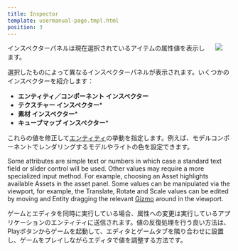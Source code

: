 ```yaml
---
title: Inspector
template: usermanual-page.tmpl.html
position: 3
---
```


<img src="/images/user-manual/inspector.jpg" style="float: right; padding: 20px; padding-top: 0px;"></img>

インスペクターパネルは現在選択されているアイテムの属性値を表示します。

選択したものによって異なるインスペクターパネルが表示されます。いくつかのインスペクターを紹介します：
* **エンティティ／コンポーネント インスペクター**
* **テクスチャー インスペクター***
* **素材 インスペクター***
* **キューブマップ インスペクター***

これらの値を修正して[エンティティ][2]の挙動を指定します。例えば、モデルコンポーネントでレンダリングするモデルやライトの色を設定できます。

Some attributes are simple text or numbers in which case a standard text field or slider control will be used. Other values may require a more specialized input method. For example, choosing an Asset highlights available Assets in the asset panel. Some values can be manipulated via the viewport, for example, the Translate, Rotate and Scale values can be edited by moving and Entity dragging the relevant [Gizmo][3] around in the viewport.

ゲームとエディタを同時に実行している場合、属性への変更は実行しているアプリケーションのエンティティに送信されます。値の反復処理を行う良い方法は、Playボタンからゲームを起動して、エディタとゲームタブを隣り合わせに設置し、ゲームをプレイしながらエディタで値を調整する方法です。

[3]: /user-manual/glossary#gizmo
[2]: /user-manual/glossary#entity
[1]: /images/user-manual/inspector.jpg "Edit attributes until you can edit no more"

